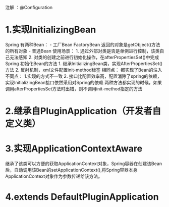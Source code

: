 注解 ：@Configuration
# 1.实现InitializingBean
Spring 有两种Bean：
	- 工厂Bean FactoryBean 返回的对象是getObject()方法的所有对象
	- 普通Bean
使用场景：
	1. 通过外部对类是否是单例进行控制，该类自己无法感知
	2. 对类的创建之前进行初始化操作，在afterPropertiesSet()中完成
Spring 初始化Bean的方法
	1. 继承InitializingBean类，实现AfterPropertiesSet()方法
	2. 反射机制，xml文件配置init-method标签
相同点：
	都实现了Bean的注入
不同点：
	1.实现的方式不一致
	2. 接口比配置效率高，配置消除了spring的依赖，实现InitializingBean接口依然采用对Spring的依赖
两种方法都实现的时候，如果调用afterPropertiesSet方法时出错，则不调用init-method指定的方法
# 2.继承自PluginApplication（开发者自定义类）
# 3.实现ApplicationContextAware
继承了该类可以方便的获取ApplicationContext对象，Spring容器在创建该Bean后，自动调用该Bean的setApplicationContext(),将Spring容器本身ApplicationContext对象作为参数传递给该方法。
# 4.extends DefaultPluginApplication